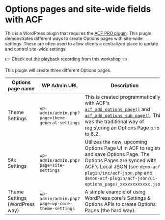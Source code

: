 # Options pages and site-wide fields with ACF

This is a WordPress plugin that requires the [ACF PRO plugin](https://www.advancedcustomfields.com/). This plugin demonstrates different ways to create Options pages with site-wide settings. These are often used to allow clients a centralized place to update and control site-wide settings.

👉 [Check out the playback recording from this workshop](https://www.youtube.com/watch?v=NAdxBHZImiQ) 👈

This plugin will create three different Options pages.

| Options page name | WP Admin URL | Description |
|---------|-------------|----------|
| Theme Settings | `wp-admin/admin.php?page=theme-general-settings` | This is created programmatically with ACF's [`acf_add_options_page()`](https://www.advancedcustomfields.com/resources/acf_add_options_page/) and [`acf_add_options_sub_page()`](https://www.advancedcustomfields.com/resources/acf_add_options_sub_page/). This was the traditional way of registering an Options Page prior to 6.2. |
| Site Settings | `wp-admin/admin.php?page=site-settings` | Utilizes the new, upcoming Options Page UI in ACF to register and save Options Page. The Options Pages are synced with ACF's Local JSON (see `demo-acf-plugin/inc/acf-json.php` and `demon-acf-plugin/acf-json/ui-options_page)_xxxxxxxxxxxx.json`) |
| Theme Settings (WordPress way) | `wp-admin/admin.php?page=wp-core-theme-settings` | A simple example of using WordPress core's Settings & Options APIs to create Options Pages (the hard way). |
